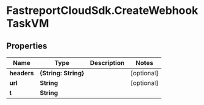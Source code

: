 # FastreportCloudSdk.CreateWebhookTaskVM

## Properties

Name | Type | Description | Notes
------------ | ------------- | ------------- | -------------
**headers** | **{String: String}** |  | [optional] 
**url** | **String** |  | [optional] 
**t** | **String** |  | 


